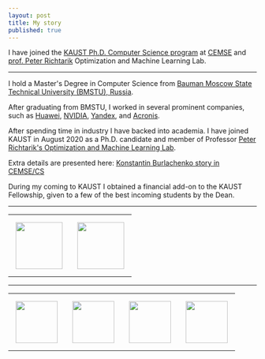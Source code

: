 ```yaml
---
layout: post
title: My story
published: true
---
```


I have joined the [KAUST Ph.D. Computer Science program](https://registrar-programguide.kaust.edu.sa/2020-2021/Program-Guide/Division-of-Computer-Electrical-and-Mathematical-Science-and-Engineering-CEMSE/Computer-Science-CS/Computer-Science-Ph-D-Program) at [CEMSE](https://cemse.kaust.edu.sa/) and [prof. Peter Richtarik](https://richtarik.org/) Optimization and Machine Learning Lab.

---
I hold a Master's Degree in Computer Science from [Bauman Moscow State Technical University (BMSTU), Russia](https://en.m.wikipedia.org/wiki/Bauman_Moscow_State_Technical_University). 

After graduating from BMSTU, I worked in several prominent companies, such as [Huawei](https://huawei.com/), [NVIDIA](https://www.nvidia.com/en-us/), [Yandex](https://ya.ru/), and [Acronis](https://www.acronis.com/en-us/).
                                                                                                                  
After spending time in industry I have backed into academia. I have joined KAUST in August 2020 as a Ph.D. candidate and member of Professor [Peter Richtarik's Optimization and Machine Learning Lab](https://richtarik.org/).

Extra details are presented here: [Konstantin Burlachenko story in CEMSE/CS](https://cemse.kaust.edu.sa/news/meet-kaust-student-konstantin-burlachenko)

During my coming to KAUST I obtained a financial add-on to the KAUST Fellowship, given to a few of the best incoming students by the Dean.

----

<center>

<table style="text-align:center;">
<tr>
<td style="padding:15px;text-align:center;vertical-align:middle;"> <img height="95px" src="https://burlachenkok.github.io/materials/KAUST-logo.svg"/> </td> 
<td style="padding:15px;text-align:center;vertical-align:middle;"> <img height="95px" src="https://burlachenkok.github.io/materials/phd-icon.svg"/> </td>
</tr>
</table>

----

<table style="text-align:center;">
<tr>
<td style="padding:15px;text-align:center;vertical-align:middle;"> <img height="85px" src="https://burlachenkok.github.io/materials/huawei-logo.svg"/> </td>
<td style="padding:15px;text-align:center;vertical-align:middle;"> <img height="85px" src="https://burlachenkok.github.io/materials/Nvidia_logo.svg"/> </td>
<td style="padding:15px;text-align:center;vertical-align:middle;"> <img height="85px" src="https://burlachenkok.github.io/materials/Yandex_Logo.svg"/> </td>
<td style="padding:15px;text-align:center;vertical-align:middle;"> <img height="85px" src="https://burlachenkok.github.io/materials/acronis-logo.svg"/> </td>
</tr>
</table>

</center>
